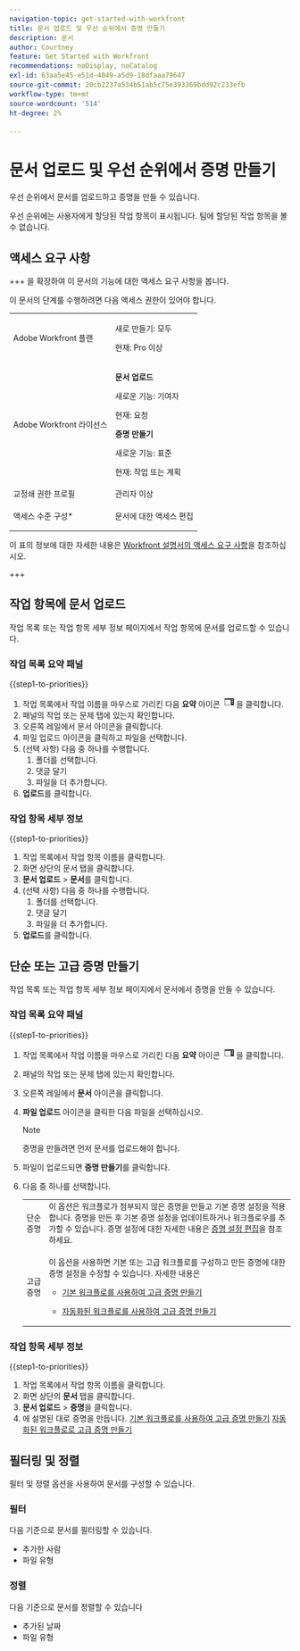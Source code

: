 ```yaml
---
navigation-topic: get-started-with-workfront
title: 문서 업로드 및 우선 순위에서 증명 만들기
description: 문서
author: Courtney
feature: Get Started with Workfront
recommendations: noDisplay, noCatalog
exl-id: 63aa5e45-e51d-4049-a5d9-18dfaaa79647
source-git-commit: 20cb2237a534b51ab5c75e393369bdd92c233efb
workflow-type: tm+mt
source-wordcount: '514'
ht-degree: 2%

---
```


# 문서 업로드 및 우선 순위에서 증명 만들기

우선 순위에서 문서를 업로드하고 증명을 만들 수 있습니다.

우선 순위에는 사용자에게 할당된 작업 항목이 표시됩니다. 팀에 할당된 작업 항목을 볼 수 없습니다.

## 액세스 요구 사항

+++ 을 확장하여 이 문서의 기능에 대한 액세스 요구 사항을 봅니다.

이 문서의 단계를 수행하려면 다음 액세스 권한이 있어야 합니다.

<table style="table-layout:auto"> 
 <col> 
 <col> 
 <tbody> 
  <tr> 
   <td role="rowheader">Adobe Workfront 플랜</td> 
   <td> 
   <p>새로 만들기: 모두 </p>
   <p>현재: Pro 이상</p>
   </td> 
  </tr> 
  <tr> 
   <td role="rowheader">Adobe Workfront 라이선스</td> 
   <td> 
      <p><strong>문서 업로드</strong></p>
   <p>새로운 기능: 기여자</p>
   <p>현재: 요청</p>
      <p><strong>증명 만들기</strong></p>
        <p>새로운 기능: 표준</p>
     <p>현재: 작업 또는 계획</p>
   </td> 
  </tr> 
  <tr> 
   <td role="rowheader">교정쇄 권한 프로필 </td> 
   <td>관리자 이상</td> 
  </tr> 
  <tr> 
   <td role="rowheader">액세스 수준 구성*</td> 
   <td> <p>문서에 대한 액세스 편집</p> </td> 
  </tr> 
 </tbody> 
</table>

이 표의 정보에 대한 자세한 내용은 [Workfront 설명서의 액세스 요구 사항](/help/quicksilver/administration-and-setup/add-users/access-levels-and-object-permissions/access-level-requirements-in-documentation.md)을 참조하십시오.

+++

## 작업 항목에 문서 업로드

작업 목록 또는 작업 항목 세부 정보 페이지에서 작업 항목에 문서를 업로드할 수 있습니다.

### 작업 목록 요약 패널


{{step1-to-priorities}}

1. 작업 목록에서 작업 이름을 마우스로 가리킨 다음 **요약** 아이콘 ![요약 열기 아이콘](assets/summary-icon.png)을 클릭합니다.
1. 패널의 작업 또는 문제 탭에 있는지 확인합니다.
1. 오른쪽 레일에서 문서 아이콘을 클릭합니다.
1. 파일 업로드 아이콘을 클릭하고 파일을 선택합니다.
1. (선택 사항) 다음 중 하나를 수행합니다.
   1. 폴더를 선택합니다.
   1. 댓글 달기
   1. 파일을 더 추가합니다.
1. **업로드**&#x200B;를 클릭합니다.

### 작업 항목 세부 정보

{{step1-to-priorities}}

1. 작업 목록에서 작업 항목 이름을 클릭합니다.
1. 화면 상단의 문서 탭을 클릭합니다.
1. **문서 업로드** > **문서**&#x200B;를 클릭합니다.
1. (선택 사항) 다음 중 하나를 수행합니다.
   1. 폴더를 선택합니다.
   1. 댓글 달기
   1. 파일을 더 추가합니다.
1. **업로드**&#x200B;를 클릭합니다.


## 단순 또는 고급 증명 만들기

작업 목록 또는 작업 항목 세부 정보 페이지에서 문서에서 증명을 만들 수 있습니다.

### 작업 목록 요약 패널


{{step1-to-priorities}}

1. 작업 목록에서 작업 이름을 마우스로 가리킨 다음 **요약** 아이콘 ![요약 열기 아이콘](assets/summary-icon.png)을 클릭합니다.
1. 패널의 작업 또는 문제 탭에 있는지 확인합니다.
1. 오른쪽 레일에서 **문서** 아이콘을 클릭합니다.
1. **파일 업로드** 아이콘을 클릭한 다음 파일을 선택하십시오.

   >[!NOTE]
   >
   >증명을 만들려면 먼저 문서를 업로드해야 합니다.


1. 파일이 업로드되면 **증명 만들기**&#x200B;를 클릭합니다.
1. 다음 중 하나를 선택합니다.

   <table style="table-layout:auto"> 
    <col> 
    <col> 
    <tbody> 
     <tr> 
      <td role="rowheader">단순 증명</td> 
      <td>이 옵션은 워크플로가 첨부되지 않은 증명을 만들고 기본 증명 설정을 적용합니다. 증명을 만든 후 기본 증명 설정을 업데이트하거나 워크플로우를 추가할 수 있습니다. 증명 설정에 대한 자세한 내용은 <a href="/help/quicksilver/review-and-approve-work/proofing/managing-proofs-within-workfront/edit-proof-settings.md" class="MCXref xref">증명 설정 편집</a>을 참조하세요.</td> 
     </tr> 
     <tr> 
      <td role="rowheader">고급 증명</td> 
      <td> <p>이 옵션을 사용하면 기본 또는 고급 워크플로를 구성하고 만든 증명에 대한 증명 설정을 수정할 수 있습니다. 자세한 내용은 </p> 
       <ul> 
        <li><p><a href="/help/quicksilver/review-and-approve-work/proofing/creating-proofs-within-workfront/configure-basic-proof-workflow.md" class="MCXref xref">기본 워크플로를 사용하여 고급 증명 만들기</a> </p> </li> 
        <li> <p><a href="/help/quicksilver/review-and-approve-work/proofing/creating-proofs-within-workfront/create-automated-proof-workflow.md" class="MCXref xref">자동화된 워크플로를 사용하여 고급 증명 만들기</a></p></li> 
       </ul>
        </td> 
     </tr> 
    </tbody> 
   </table>

### 작업 항목 세부 정보

{{step1-to-priorities}}

1. 작업 목록에서 작업 항목 이름을 클릭합니다.
1. 화면 상단의 **문서** 탭을 클릭합니다.
1. **문서 업로드** > **증명**&#x200B;을 클릭합니다.
1. 에 설명된 대로 증명을 만듭니다.
   [기본 워크플로를 사용하여 고급 증명 만들기](/help/quicksilver/review-and-approve-work/proofing/creating-proofs-within-workfront/configure-basic-proof-workflow.md)
   [자동화된 워크플로로 고급 증명 만들기](/help/quicksilver/review-and-approve-work/proofing/creating-proofs-within-workfront/create-automated-proof-workflow.md)

<!--

## Open a proof



## Edit a document

Edit name

Add description

manage

Add new version, open proof, edit, download, move, share, remove
-->

## 필터링 및 정렬

필터 및 정렬 옵션을 사용하여 문서를 구성할 수 있습니다.

### 필터

다음 기준으로 문서를 필터링할 수 있습니다.

* 추가한 사람
* 파일 유형

### 정렬

다음 기준으로 문서를 정렬할 수 있습니다

* 추가된 날짜
* 파일 유형
